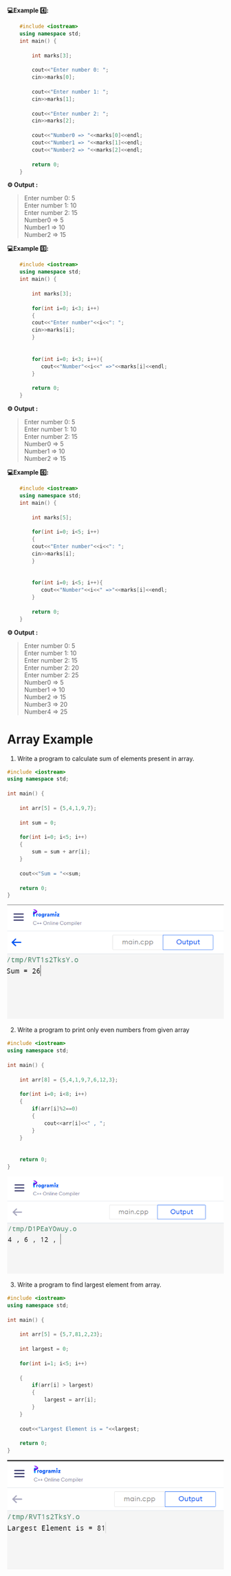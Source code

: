 **💻Example 4️⃣:**

```cpp
    #include <iostream>
    using namespace std;
    int main() {

        int marks[3];

        cout<<"Enter number 0: ";
        cin>>marks[0];

        cout<<"Enter number 1: ";
        cin>>marks[1];

        cout<<"Enter number 2: ";
        cin>>marks[2];

        cout<<"Number0 => "<<marks[0]<<endl;
        cout<<"Number1 => "<<marks[1]<<endl;
        cout<<"Number2 => "<<marks[2]<<endl;

        return 0;
    }
```

**⚙️ Output :**

> Enter number 0: 5<br/>
> Enter number 1: 10<br/>
> Enter number 2: 15<br/>
> Number0 => 5<br/>
> Number1 => 10<br/>
> Number2 => 15<br/>

**💻Example 5️⃣:**

```cpp
    #include <iostream>
    using namespace std;
    int main() {

        int marks[3];

        for(int i=0; i<3; i++)
        {
        cout<<"Enter number"<<i<<": ";
        cin>>marks[i];
        }


        for(int i=0; i<3; i++){
           cout<<"Number"<<i<<" =>"<<marks[i]<<endl;
        }

        return 0;
    }
```

**⚙️ Output :**

> Enter number 0: 5<br/>
> Enter number 1: 10<br/>
> Enter number 2: 15<br/>
> Number0 => 5<br/>
> Number1 => 10<br/>
> Number2 => 15<br/>

**💻Example 6️⃣:**

```cpp
    #include <iostream>
    using namespace std;
    int main() {

        int marks[5];

        for(int i=0; i<5; i++)
        {
        cout<<"Enter number"<<i<<": ";
        cin>>marks[i];
        }


        for(int i=0; i<5; i++){
           cout<<"Number"<<i<<" =>"<<marks[i]<<endl;
        }

        return 0;
    }
```

**⚙️ Output :**

> Enter number 0: 5<br/>
> Enter number 1: 10<br/>
> Enter number 2: 15<br/>
> Enter number 2: 20<br/>
> Enter number 2: 25<br/>
> Number0 => 5<br/>
> Number1 => 10<br/>
> Number2 => 15<br/>
> Number3 => 20<br/>
> Number4 => 25<br/>

# Array Example

1. Write a program to calculate sum of elements present in array.

```cpp
#include <iostream>
using namespace std;

int main() {

    int arr[5] = {5,4,1,9,7};

    int sum = 0;

    for(int i=0; i<5; i++)
    {
        sum = sum + arr[i];
    }

    cout<<"Sum = "<<sum;

    return 0;
}
```

![output-1](output-1.png)

2. Write a program to print only even numbers from given array

```cpp
#include <iostream>
using namespace std;

int main() {

    int arr[8] = {5,4,1,9,7,6,12,3};

    for(int i=0; i<8; i++)
    {
        if(arr[i]%2==0)
        {
            cout<<arr[i]<<" , ";
        }
    }


    return 0;
}
```

![output-2](output-2.png)

3. Write a program to find largest element from array.

```cpp
#include <iostream>
using namespace std;

int main() {

    int arr[5] = {5,7,81,2,23};

    int largest = 0;

    for(int i=1; i<5; i++)

    {
        if(arr[i] > largest)
        {
            largest = arr[i];
        }
    }

    cout<<"Largest Element is = "<<largest;

    return 0;
}
```

![output-3](output-3.png)
